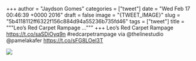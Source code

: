
+++
author = "Jaydson Gomes"
categories = ["tweet"]
date = "Wed Feb 17 00:46:39 +0000 2016"
draft = false
image = "{TWEET_IMAGE}"
slug = "5b4118112ff6322f156c884d94a55236b735fd46"
tags = ["tweet"]
title = """Leo’s Red Carpet Rampage ..."""
+++
Leo’s Red Carpet Rampage https://t.co/saSDiOyq9n #redcarpetrampage via @thelinestudio @pamelakafer https://t.co/sFG8LOel3T

![](/images/tweet-media/699756813726703616-CbYJD4zWEAALsMY.png)